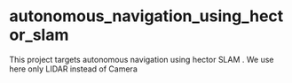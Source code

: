 # autonomous_navigation_using_hector_slam
This project targets autonomous navigation using hector SLAM . We use here only LIDAR instead of Camera
